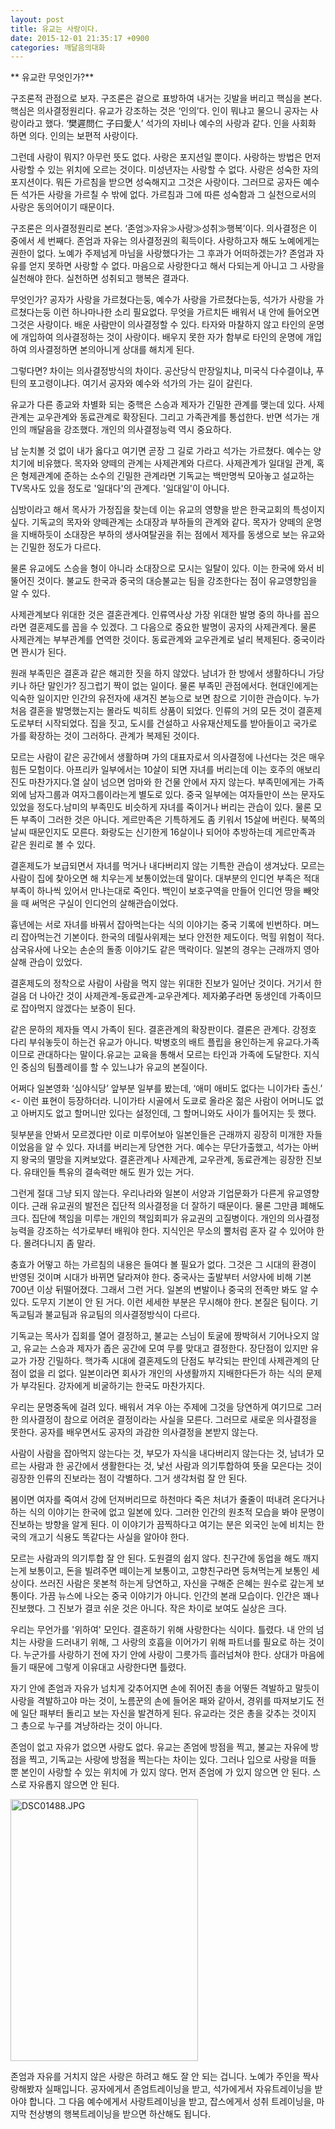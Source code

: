 ```yaml
---
layout: post
title: 유교는 사랑이다.
date: 2015-12-01 21:35:17 +0900
categories: 깨달음의대화
---
```

 

** 유교란 무엇인가?** 

  


구조론적 관점으로 보자. 구조론은 겉으로 표방하여 내거는 깃발을 버리고 핵심을 본다. 핵심은 의사결정원리다. 유교가 강조하는 것은 ‘인의’다. 인이 뭐냐고 물으니 공자는 사랑이라고 했다. ‘樊遲問仁 子曰愛人’ 석가의 자비나 예수의 사랑과 같다. 인을 사회화 하면 의다. 인의는 보편적 사랑이다. 

  


그런데 사랑이 뭐지? 아무런 뜻도 없다. 사랑은 포지션일 뿐이다. 사랑하는 방법은 먼저 사랑할 수 있는 위치에 오르는 것이다. 미성년자는 사랑할 수 없다. 사랑은 성숙한 자의 포지션이다. 뭐든 가르침을 받으면 성숙해지고 그것은 사랑이다. 그러므로 공자든 예수든 석가든 사랑을 가르칠 수 밖에 없다. 가르침과 그에 따른 성숙함과 그 실천으로서의 사랑은 동의어이기 때문이다. 

  


구조론은 의사결정원리로 본다. ‘존엄≫자유≫사랑≫성취≫행복’이다. 의사결정은 이 중에서 세 번째다. 존엄과 자유는 의사결정권의 획득이다. 사랑하고자 해도 노예에게는 권한이 없다. 노예가 주제넘게 마님을 사랑했다가는 그 후과가 어떠하겠는가? 존엄과 자유를 얻지 못하면 사랑할 수 없다. 마음으로 사랑한다고 해서 다되는게 아니고 그 사랑을 실천해야 한다. 실천하면 성취되고 행복은 결과다. 

  


무엇인가? 공자가 사랑을 가르쳤다는둥, 예수가 사랑을 가르쳤다는둥, 석가가 사랑을 가르쳤다는둥 이런 하나마나한 소리 필요없다. 무엇을 가르치든 배워서 내 안에 들어오면 그것은 사랑이다. 배운 사람만이 의사결정할 수 있다. 타자와 마찰하지 않고 타인의 운명에 개입하여 의사결정하는 것이 사랑이다. 배우지 못한 자가 함부로 타인의 운명에 개입하여 의사결정하면 본의아니게 상대를 해치게 된다.

  


그렇다면? 차이는 의사결정방식의 차이다. 공산당식 만장일치냐, 미국식 다수결이냐, 푸틴의 포고령이냐다. 여기서 공자와 예수와 석가의 가는 길이 갈린다.

  


유교가 다른 종교와 차별화 되는 중핵은 스승과 제자가 긴밀한 관계를 맺는데 있다. 사제관계는 교우관계와 동료관계로 확장된다. 그리고 가족관계를 통섭한다. 반면 석가는 개인의 깨달음을 강조했다. 개인의 의사결정능력 역시 중요하다. 

  


남 눈치볼 것 없이 내가 옳다고 여기면 곧장 그 길로 가라고 석가는 가르쳤다. 예수는 양치기에 비유했다. 목자와 양떼의 관계는 사제관계와 다르다. 사제관계가 일대일 관계, 혹은 형제관계에 준하는 소수의 긴밀한 관계라면 기독교는 백만명씩 모아놓고 설교하는 TV목사도 있을 정도로 '일대다'의 관계다. '일대일'이 아니다.

  


심방이라고 해서 목사가 가정집을 찾는데 이는 유교의 영향을 받은 한국교회의 특성이지 싶다. 기독교의 목자와 양떼관계는 소대장과 부하들의 관계와 같다. 목자가 양떼의 운명을 지배하듯이 소대장은 부하의 생사여탈권을 쥐는 점에서 제자를 동생으로 보는 유교와는 긴밀한 정도가 다르다. 

  


물론 유교에도 스승을 형이 아니라 소대장으로 모시는 일탈이 있다. 이는 한국에 와서 비뚤어진 것이다. 불교도 한국과 중국의 대승불교는 팀을 강조한다는 점이 유교영향임을 알 수 있다. 

  


사제관계보다 위대한 것은 결혼관계다. 인류역사상 가장 위대한 발명 중의 하나를 꼽으라면 결혼제도를 꼽을 수 있겠다. 그 다음으로 중요한 발명이 공자의 사제관계다. 물론 사제관계는 부부관계를 연역한 것이다. 동료관계와 교우관계로 널리 복제된다. 중국이라면 꽌시가 된다. 

  


원래 부족민은 결혼과 같은 해괴한 짓을 하지 않았다. 남녀가 한 방에서 생활하다니 가당키나 하단 말인가? 징그럽기 짝이 없는 일이다. 물론 부족민 관점에서다. 현대인에게는 익숙한 일이지만 인간의 유전자에 새겨진 본능으로 보면 참으로 기이한 관습이다. 누가 처음 결혼을 발명했는지는 몰라도 빅히트 상품이 되었다. 인류의 거의 모든 것이 결혼제도로부터 시작되었다. 집을 짓고, 도시를 건설하고 사유재산제도를 받아들이고 국가로 가를 확장하는 것이 그러하다. 관계가 복제된 것이다.

  


모르는 사람이 같은 공간에서 생활하며 가의 대표자로서 의사결정에 나선다는 것은 매우 힘든 모험이다. 아프리카 일부에서는 10살이 되면 자녀를 버리는데 이는 호주의 애보리진도 마찬가지다.열 살이 넘으면 엄마와 한 건물 안에서 자지 않는다. 부족민에게는 가족 외에 남자그룹과 여자그룹이라는게 별도로 있다. 중국 일부에는 여자들만이 쓰는 문자도 있었을 정도다.남미의 부족민도 비슷하게 자녀를 죽이거나 버리는 관습이 있다. 물론 모든 부족이 그러한 것은 아니다. 게르만족은 기특하게도 좀 키워서 15살에 버린다. 북쪽의 날씨 때문인지도 모른다. 화랑도는 신기한게 16살이나 되어야 추방하는데 게르만족과 같은 원리로 볼 수 있다.

  


결혼제도가 보급되면서 자녀를 먹거나 내다버리지 않는 기특한 관습이 생겨났다. 모르는 사람이 집에 찾아오면 해 치우는게 보통이었는데 말이다. 대부분의 인디언 부족은 적대부족이 하나씩 있어서 만나는대로 죽인다. 백인이 보호구역을 만들어 인디언 땅을 빼앗을 때 써먹은 구실이 인디언의 살해관습이었다. 

  


흉년에는 서로 자녀를 바꿔서 잡아먹는다는 식의 이야기는 중국 기록에 빈번하다. 며느리 잡아먹는건 기본이다. 한국의 데릴사위제는 보다 안전한 제도이다. 먹힐 위험이 적다. 삼국유사에 나오는 손순의 돌종 이야기도 같은 맥락이다. 일본의 경우는 근래까지 영아살해 관습이 있었다.

  


결혼제도의 정착으로 사람이 사람을 먹지 않는 위대한 진보가 일어난 것이다. 거기서 한 걸음 더 나아간 것이 사제관계-동료관계-교우관계다. 제자弟子라면 동생인데 가족이므로 잡아먹지 않겠다는 보증이 된다. 

  


같은 문하의 제자들 역시 가족이 된다. 결혼관계의 확장판이다. 결론은 관계다. 강정호 다리 부숴놓듯이 하는건 유교가 아니다. 박병호의 배트 플립을 용인하는게 유교다.가족이므로 관대하다는 말이다.유교는 교육을 통해서 모르는 타인과 가족에 도달한다. 지식인 중심의 팀플레이를 할 수 있느냐가 유교의 본질이다.  


어쩌다 일본영화 ‘심야식당’ 앞부분 일부를 봤는데, ‘애미 애비도 없다는 니이가타 출신.’ <- 이런 표현이 등장하더라. 니이가타 시골에서 도쿄로 올라온 젊은 사람이 어머니도 없고 아버지도 없고 할머니만 있다는 설정인데, 그 할머니와도 사이가 틀어지는 듯 했다. 

  


뒷부분을 안봐서 모르겠다만 이로 미루어보아 일본인들은 근래까지 굉장히 미개한 자들이었음을 알 수 있다. 자녀를 버리는게 당연한 거다. 예수는 무단가출했고, 석가는 아버지 왕국의 멸망을 지켜보았다. 결혼관계나 사제관계, 교우관계, 동료관계는 굉장한 진보다. 유태인들 특유의 결속력만 해도 뭔가 있는 거다. 

  


그런게 절대 그냥 되지 않는다. 우리나라와 일본이 서양과 기업문화가 다른게 유교영향이다. 근래 유교권의 발전은 집단적 의사결정을 더 잘하기 때문이다. 물론 그만큼 폐해도 크다. 집단에 책임을 미루는 개인의 책임회피가 유교권의 고질병이다. 개인의 의사결정능력을 강조하는 석가로부터 배워야 한다. 지식인은 무소의 뿔처럼 혼자 갈 수 있어야 한다. 몰려다니지 좀 말라. 

  


충효가 어떻고 하는 가르침의 내용은 들여다 볼 필요가 없다. 그것은 그 시대의 환경이 반영된 것이며 시대가 바뀌면 달라져야 한다. 중국사는 출발부터 서양사에 비해 기본 700년 이상 뒤떨어졌다. 그래서 그런 거다. 일본의 변발이나 중국의 전족만 봐도 알 수 있다. 도무지 기본이 안 된 거다. 이런 세세한 부분은 무시해야 한다. 본질은 팀이다. 기독교팀과 불교팀과 유교팀의 의사결정방식이 다르다. 

  


기독교는 목사가 집회를 열어 결정하고, 불교는 스님이 토굴에 짱박혀서 기어나오지 않고, 유교는 스승과 제자가 좁은 공간에 모여 무릎 맞대고 결정한다. 장단점이 있지만 유교가 가장 긴밀하다. 핵가족 시대에 결혼제도의 단점도 부각되는 판인데 사제관계의 단점이 없을 리 없다. 일본이라면 회사가 개인의 사생활까지 지배한다든가 하는 식의 문제가 부각된다. 강자에게 비굴하기는 한국도 마찬가지다.

  


우리는 문명중독에 걸려 있다. 배워서 겨우 아는 주제에 그것을 당연하게 여기므로 그러한 의사결정이 참으로 어려운 결정이라는 사실을 모른다. 그러므로 새로운 의사결정을 못한다. 공자를 배우면서도 공자의 과감한 의사결정을 본받지 않는다.

  


사람이 사람을 잡아먹지 않는다는 것, 부모가 자식을 내다버리지 않는다는 것, 남녀가 모르는 사람과 한 공간에서 생활한다는 것, 낯선 사람과 의기투합하여 뜻을 모은다는 것이 굉장한 인류의 진보라는 점이 각별하다. 그거 생각처럼 잘 안 된다. 

  


봄이면 여자를 죽여서 강에 던져버리므로 하천마다 죽은 처녀가 줄줄이 떠내려 온다거나 하는 식의 이야기는 한국에 없고 일본에 있다. 그러한 인간의 원초적 모습을 봐야 문명이 진보하는 방향을 알게 된다. 이 이야기가 끔찍하다고 여기는 분은 외국인 눈에 비치는 한국의 개고기 식용도 똑같다는 사실을 알아야 한다.

  


모르는 사람과의 의기투합 잘 안 된다. 도원결의 쉽지 않다. 친구간에 동업을 해도 깨지는게 보통이고, 돈을 빌려주면 떼이는게 보통이고, 고향친구라면 등쳐먹는게 보통인 세상이다. 쓰러진 사람은 못본척 하는게 당연하고, 자신을 구해준 은혜는 원수로 갚는게 보통이다. 가끔 뉴스에 나오는 중국 이야기가 아니다. 인간의 본래 모습이다. 인간은 꽤나 진보했다. 그 진보가 결코 쉬운 것은 아니다. 작은 차이로 보여도 실상은 크다.

  


우리는 무언가를 '위하여' 모인다. 결혼하기 위해 사랑한다는 식이다. 틀렸다. 내 안의 넘치는 사랑을 드러내기 위해, 그 사랑의 호흡을 이어가기 위해 파트너를 필요로 하는 것이다. 누군가를 사랑하기 전에 자기 안에 사랑이 그릇가득 흘러넘쳐야 한다. 상대가 마음에 들기 때문에 그렇게 이유대고 사랑한다면 틀렸다.

  


자기 안에 존엄과 자유가 넘치게 갖추어지면 손에 쥐어진 총을 어떻든 격발하고 말듯이 사랑을 격발하고야 마는 것이, 노름꾼의 손에 들어온 패와 같아서, 경위를 따져보기도 전에 일단 패부터 돌리고 보는 자신을 발견하게 된다. 유교라는 것은 총을 갖추는 것이지 그 총으로 누구를 겨냥하라는 것이 아니다.

  


존엄이 없고 자유가 없으면 사랑도 없다. 유교는 존엄에 방점을 찍고, 불교는 자유에 방점을 찍고, 기독교는 사랑에 방점을 찍는다는 차이는 있다. 그러나 입으로 사랑을 떠들 뿐 본인이 사랑할 수 있는 위치에 가 있지 않다. 먼저 존엄에 가 있지 않으면 안 된다. 스스로 자유롭지 않으면 안 된다. 

  


  



<img src="assets/attach/images/198/131/644/DSC01488.JPG" alt="DSC01488.JPG" width="300" height="419" />   


  


존엄과 자유를 거치지 않은 사랑은 하려고 해도 잘 안 되는 겁니다. 노예가 주인을 짝사랑해봤자 실패입니다. 공자에게서 존엄트레이닝을 받고, 석가에게서 자유트레이닝을 받아야 합니다. 그 다음 예수에게서 사랑트레이닝을 받고, 잡스에게서 성취 트레이닝을, 마지막 천상병의 행복트레이닝을 받으면 하산해도 됩니다.
